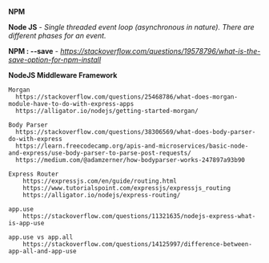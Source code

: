 **NPM**

**Node JS** - *Single threaded event loop (asynchronous in nature). There are different phases for an event.*

**NPM : --save** - *https://stackoverflow.com/questions/19578796/what-is-the-save-option-for-npm-install*

**NodeJS Middleware Framework**

    Morgan
      https://stackoverflow.com/questions/25468786/what-does-morgan-module-have-to-do-with-express-apps
      https://alligator.io/nodejs/getting-started-morgan/
      
    Body Parser
      https://stackoverflow.com/questions/38306569/what-does-body-parser-do-with-express
      https://learn.freecodecamp.org/apis-and-microservices/basic-node-and-express/use-body-parser-to-parse-post-requests/
      https://medium.com/@adamzerner/how-bodyparser-works-247897a93b90
      
    Express Router
        https://expressjs.com/en/guide/routing.html
        https://www.tutorialspoint.com/expressjs/expressjs_routing
        https://alligator.io/nodejs/express-routing/
        
    app.use
        https://stackoverflow.com/questions/11321635/nodejs-express-what-is-app-use
        
    app.use vs app.all
        https://stackoverflow.com/questions/14125997/difference-between-app-all-and-app-use
